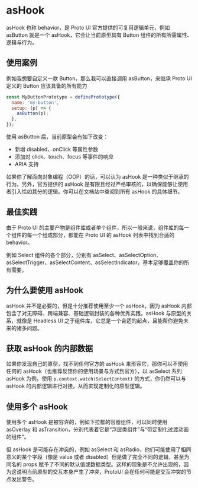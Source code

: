 # asHook

asHook 也称 behavior，是 Proto UI 官方提供的可复用逻辑单元，例如 asButton 就是一个 asHook，它会让当前原型具有 Button 组件的所有所需属性、逻辑与行为。

## 使用案例

例如我想要自定义一款 Button，那么我可以直接调用 asButton，来继承 Proto UI 定义的 Button 应该具备的所有能力

```javascript
const MyButtonPrototype = definePrototype({
  name: 'my-button',
  setup: (p) => {
    asButton(p);
  },
});
```

使用 asButton 后，当前原型会有如下改变：

- 新增 disabled、onClick 等属性参数
- 添加对 click、touch、focus 等事件的响应
- ARIA 支持

如果你了解面向对象编程（OOP）的话，可以认为 asHook 是一种类似于继承的行为。另外，官方提供的 asHook 是有限且经过严格审核的，以确保能够让使用者引入恰如其分的逻辑。你可以在文档站中查阅到所有 asHook 的具体细节。

## 最佳实践

由于 Proto UI 的主要产物是组件库或者单个组件，所以一般来说，组件库的每一个组件的每一个组成部分，都能在 Proto UI 的 asHook 列表中找到合适的 behavior。

例如 Select 组件的各个部分，分别有 asSelect、asSelectOption、asSelectTrigger、asSelectContent、asSelectIndicator，基本足够覆盖你的所有需要。

## 为什么要使用 asHook

asHook 并不是必要的，但是十分推荐使用至少一个 asHook，因为 asHook 内部包含了对无障碍、跨端兼容、基础逻辑封装的各种优秀实践，asHook 与原型的关系，就像是 Headless UI 之于组件库，它总是一个合适的起点，且能帮你避免未来的诸多问题。

## 获取 asHook 的内部数据

如果你发现自己的原型，找不到任何官方的 asHook 来形容它，那你可以不使用任何的 asHook（也推荐反馈你的使用场景与方式到官方），以 asSelect 系列 asHook 为例，使用 `p.context.watch(SelectContext)` 的方式，你仍然可以与 asHook 的内部逻辑进行对接，从而实现定制化的原型逻辑。

## 使用多个 asHook

使用多个 asHook 是被容许的，例如下拉框的容器组件，可以同时使用 asOverlay 和 asTransition，分别代表着它是“浮层类组件”与“带定制化过渡动画的组件”。

但 asHook 是可能存在冲突的，例如 asSelect 和 asRadio，他们可能使用了相同意义的某个字段（像是 value 或者 disabled）但是做了完全不同的逻辑，甚至为同名的 props 赋予了不同的默认值或数据类型。这样的现象是不允许出现的，因为这说明当前原型的交互本身产生了冲突，ProtoUI 会在任何可能是交互冲突的节点发出警告。
